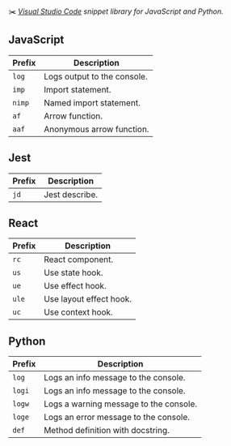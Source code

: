 ✂️ _[Visual Studio Code][vscode] snippet library for JavaScript and Python._

## JavaScript

| Prefix | Description                 |
| ------ | --------------------------- |
| `log`  | Logs output to the console. |
| `imp`  | Import statement.           |
| `nimp` | Named import statement.     |
| `af`   | Arrow function.             |
| `aaf`  | Anonymous arrow function.   |

## Jest

| Prefix | Description    |
| ------ | -------------- |
| `jd`   | Jest describe. |

## React

| Prefix | Description             |
| ------ | ----------------------- |
| `rc`   | React component.        |
| `us`   | Use state hook.         |
| `ue`   | Use effect hook.        |
| `ule`  | Use layout effect hook. |
| `uc`   | Use context hook.       |

## Python

| Prefix | Description                            |
| ------ | -------------------------------------- |
| `log`  | Logs an info message to the console.   |
| `logi` | Logs an info message to the console.   |
| `logw` | Logs a warning message to the console. |
| `loge` | Logs an error message to the console.  |
| `def`  | Method definition with docstring.      |

[vscode]: https://code.visualstudio.com
